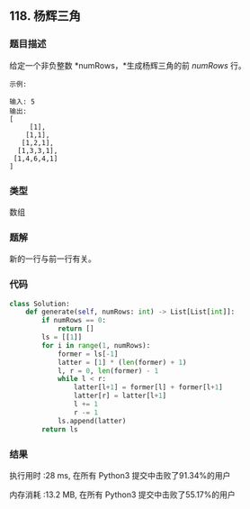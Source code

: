 ## 118. 杨辉三角



### 题目描述

给定一个非负整数 *numRows，*生成杨辉三角的前 *numRows* 行。

```
示例:

输入: 5
输出:
[
     [1],
    [1,1],
   [1,2,1],
  [1,3,3,1],
 [1,4,6,4,1]
]
```



### 类型

数组



### 题解

新的一行与前一行有关。



### 代码

```python
class Solution:
    def generate(self, numRows: int) -> List[List[int]]:
    	if numRows == 0:
    		return []
    	ls = [[1]]
    	for i in range(1, numRows):
    		former = ls[-1]
    		latter = [1] * (len(former) + 1)
    		l, r = 0, len(former) - 1
    		while l < r:
    			latter[l+1] = former[l] + former[l+1]
    			latter[r] = latter[l+1]
    			l += 1
    			r -= 1
    		ls.append(latter)
    	return ls
```



### 结果

执行用时 :28 ms, 在所有 Python3 提交中击败了91.34%的用户

内存消耗 :13.2 MB, 在所有 Python3 提交中击败了55.17%的用户